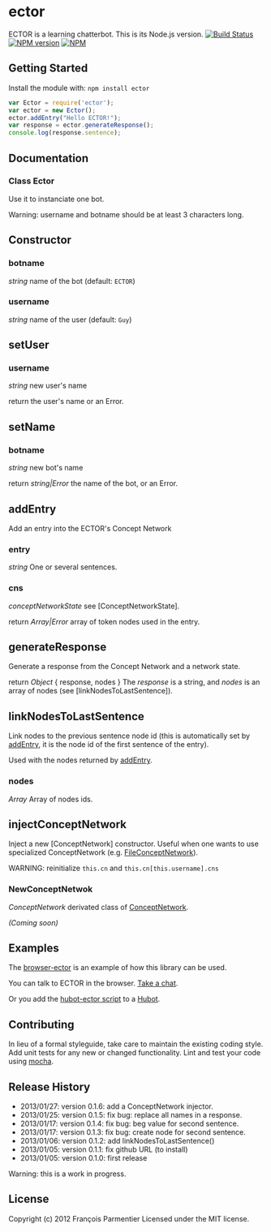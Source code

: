 # ector

ECTOR is a learning chatterbot. This is its Node.js version.
[![Build Status](https://secure.travis-ci.org/parmentf/node-ector.png)](http://travis-ci.org/parmentf/node-ector)
[![NPM version](https://badge.fury.io/js/ector.png)](http://badge.fury.io/js/ector)
[![NPM](https://nodei.co/npm/ector.png)](https://nodei.co/npm/ector/)

## Getting Started
Install the module with: `npm install ector`

```javascript
var Ector = require('ector');
var ector = new Ector();
ector.addEntry("Hello ECTOR!");
var response = ector.generateResponse();
console.log(response.sentence);
```

## Documentation

### Class Ector
Use it to instanciate one bot.

Warning: username and botname should be at least 3 characters long.

## Constructor
### botname
_string_ name of the bot (default: `ECTOR`)
### username
_string_ name of the user (default:  `Guy`)

## setUser
### username
_string_ new user's name

return the user's name or an Error.

## setName
### botname
_string_ new bot's name

return _string|Error_ the name of the bot, or an Error.

## addEntry
Add an entry into the ECTOR's Concept Network
### entry
_string_ One or several sentences.
### cns
_conceptNetworkState_ see [ConceptNetworkState].

return _Array|Error_ array of token nodes used in the entry.

## generateResponse
Generate a response from the Concept Network and a network state.

return _Object_ { response, nodes } The _response_ is a string, and _nodes_ is an array of nodes (see [linkNodesToLastSentence]).

## linkNodesToLastSentence

Link nodes to the previous sentence node id (this is automatically set by
[addEntry](https://github.com/parmentf/node-ector#addentry), it is the node id
of the first sentence of the entry).

Used with the nodes returned by [addEntry](https://github.com/parmentf/node-ector#addentry).

### nodes

_Array_ Array of nodes ids.

## injectConceptNetwork
Inject a new [ConceptNetwork] constructor.
Useful when one wants to use specialized ConceptNetwork (e.g.
[FileConceptNetwork](https://github.com/parmentf/node-file-concept-network)).

WARNING: reinitialize `this.cn` and `this.cn[this.username].cns`

### NewConceptNetwok
_ConceptNetwork_ derivated class of [ConceptNetwork](https://github.com/parmentf/node-concept-network).

_(Coming soon)_

## Examples
The [browser-ector](https://github.com/parmentf/browser-ector) is an example of how this library can be used.

You can talk to ECTOR in the browser. [Take a chat](http://parmentf.github.com/browser-ector/ector.html).

Or you add the [hubot-ector script](https://github.com/parmentf/hubot-ector)
to a [Hubot](https://github.com/github/hubot).

## Contributing
In lieu of a formal styleguide, take care to maintain the existing coding style. Add unit tests for any new or changed functionality. Lint and test your code using [mocha](http://visionmedia.github.com/mocha/).

## Release History

* 2013/01/27: version 0.1.6: add a ConceptNetwork injector.
* 2013/01/25: version 0.1.5: fix bug: replace all names in a response.
* 2013/01/17: version 0.1.4: fix bug: beg value for second sentence.
* 2013/01/17: version 0.1.3: fix bug: create node for second sentence.
* 2013/01/06: version 0.1.2: add linkNodesToLastSentence()
* 2013/01/05: version 0.1.1: fix github URL (to install)
* 2013/01/05: version 0.1.0: first release

Warning: this is a work in progress.

## License
Copyright (c) 2012 François Parmentier
Licensed under the MIT license.
